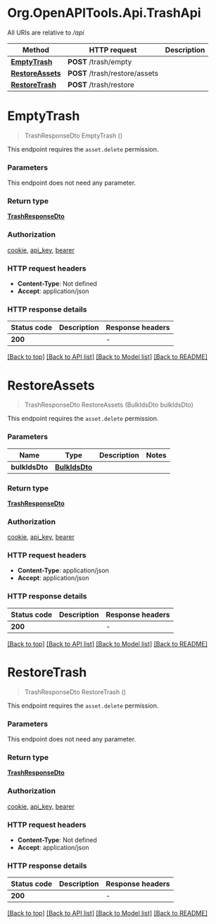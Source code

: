 # Org.OpenAPITools.Api.TrashApi

All URIs are relative to */api*

| Method | HTTP request | Description |
|--------|--------------|-------------|
| [**EmptyTrash**](TrashApi.md#emptytrash) | **POST** /trash/empty |  |
| [**RestoreAssets**](TrashApi.md#restoreassets) | **POST** /trash/restore/assets |  |
| [**RestoreTrash**](TrashApi.md#restoretrash) | **POST** /trash/restore |  |

<a id="emptytrash"></a>
# **EmptyTrash**
> TrashResponseDto EmptyTrash ()



This endpoint requires the `asset.delete` permission.


### Parameters
This endpoint does not need any parameter.
### Return type

[**TrashResponseDto**](TrashResponseDto.md)

### Authorization

[cookie](../README.md#cookie), [api_key](../README.md#api_key), [bearer](../README.md#bearer)

### HTTP request headers

 - **Content-Type**: Not defined
 - **Accept**: application/json


### HTTP response details
| Status code | Description | Response headers |
|-------------|-------------|------------------|
| **200** |  |  -  |

[[Back to top]](#) [[Back to API list]](../../README.md#documentation-for-api-endpoints) [[Back to Model list]](../../README.md#documentation-for-models) [[Back to README]](../../README.md)

<a id="restoreassets"></a>
# **RestoreAssets**
> TrashResponseDto RestoreAssets (BulkIdsDto bulkIdsDto)



This endpoint requires the `asset.delete` permission.


### Parameters

| Name | Type | Description | Notes |
|------|------|-------------|-------|
| **bulkIdsDto** | [**BulkIdsDto**](BulkIdsDto.md) |  |  |

### Return type

[**TrashResponseDto**](TrashResponseDto.md)

### Authorization

[cookie](../README.md#cookie), [api_key](../README.md#api_key), [bearer](../README.md#bearer)

### HTTP request headers

 - **Content-Type**: application/json
 - **Accept**: application/json


### HTTP response details
| Status code | Description | Response headers |
|-------------|-------------|------------------|
| **200** |  |  -  |

[[Back to top]](#) [[Back to API list]](../../README.md#documentation-for-api-endpoints) [[Back to Model list]](../../README.md#documentation-for-models) [[Back to README]](../../README.md)

<a id="restoretrash"></a>
# **RestoreTrash**
> TrashResponseDto RestoreTrash ()



This endpoint requires the `asset.delete` permission.


### Parameters
This endpoint does not need any parameter.
### Return type

[**TrashResponseDto**](TrashResponseDto.md)

### Authorization

[cookie](../README.md#cookie), [api_key](../README.md#api_key), [bearer](../README.md#bearer)

### HTTP request headers

 - **Content-Type**: Not defined
 - **Accept**: application/json


### HTTP response details
| Status code | Description | Response headers |
|-------------|-------------|------------------|
| **200** |  |  -  |

[[Back to top]](#) [[Back to API list]](../../README.md#documentation-for-api-endpoints) [[Back to Model list]](../../README.md#documentation-for-models) [[Back to README]](../../README.md)


